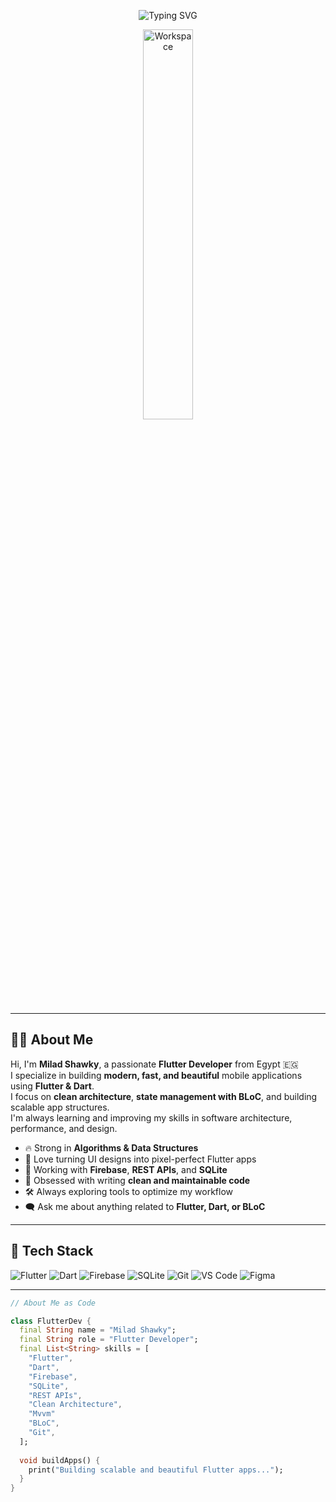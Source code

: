 <div align="center">

<!-- Custom Hello with your name -->
<img src="https://readme-typing-svg.demolab.com?font=Fira+Code&size=30&pause=1000&color=F7B801&center=true&vCenter=true&width=435&lines=Hi%2C+I'm+Milad+Shawky!;Flutter+Developer+%7C+Dart+Lover;I+build+beautiful+mobile+apps" alt="Typing SVG" /><br>

<img src="https://github.com/SP-XD/SP-XD/blob/main/images/dev-working_rounded.gif?raw=true" alt="Workspace"  width="40%"/><br> 

</div>

---

## 👨‍💻 About Me

Hi, I'm **Milad Shawky**, a passionate **Flutter Developer** from Egypt 🇪🇬  
I specialize in building **modern, fast, and beautiful** mobile applications using **Flutter & Dart**.  
I focus on **clean architecture**, **state management with BLoC**, and building scalable app structures.  
I'm always learning and improving my skills in software architecture, performance, and design.

- 🔥 Strong in **Algorithms & Data Structures**
- 💙 Love turning UI designs into pixel-perfect Flutter apps
- 🔧 Working with **Firebase**, **REST APIs**, and **SQLite**
- 🧠 Obsessed with writing **clean and maintainable code**
- 🛠️ Always exploring tools to optimize my workflow
- 🗨️ Ask me about anything related to **Flutter, Dart, or BLoC**

---

## 🧰 Tech Stack

![Flutter](https://img.shields.io/badge/Flutter-02569B?style=flat&logo=flutter&logoColor=white)
![Dart](https://img.shields.io/badge/Dart-0175C2?style=flat&logo=dart&logoColor=white)
![Firebase](https://img.shields.io/badge/Firebase-FFCA28?style=flat&logo=firebase&logoColor=black)
![SQLite](https://img.shields.io/badge/SQLite-003B57?style=flat&logo=sqlite&logoColor=white)
![Git](https://img.shields.io/badge/Git-E44C30?style=flat&logo=git&logoColor=white)
![VS Code](https://img.shields.io/badge/VS%20Code-0078D4?style=flat&logo=visual-studio-code&logoColor=white)
![Figma](https://img.shields.io/badge/Figma-F24E1E?style=flat&logo=figma&logoColor=white)

---

```dart
// About Me as Code

class FlutterDev {
  final String name = "Milad Shawky";
  final String role = "Flutter Developer";
  final List<String> skills = [
    "Flutter",
    "Dart",
    "Firebase",
    "SQLite",
    "REST APIs",
    "Clean Architecture",
    "Mvvm"
    "BLoC",
    "Git",
  ];
  
  void buildApps() {
    print("Building scalable and beautiful Flutter apps...");
  }
}
